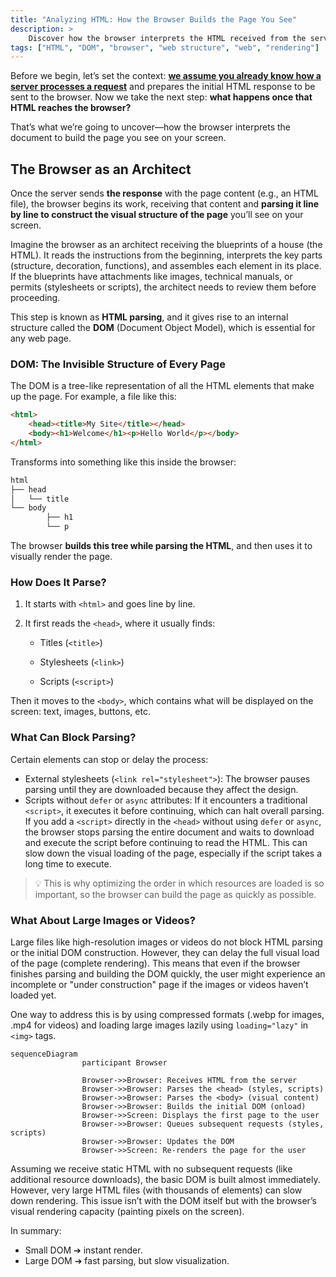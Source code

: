 ```yaml
---
title: "Analyzing HTML: How the Browser Builds the Page You See"
description: >
    Discover how the browser interprets the HTML received from the server to construct the visual structure of a web page. This lesson explains how the DOM is formed, what blocks its parsing, and why this step is crucial in loading any website.
tags: ["HTML", "DOM", "browser", "web structure", "web", "rendering"]
---
```


Before we begin, let’s set the context: [**we assume you already know how a server processes a request**](https://github.com/4GeeksAcademy/mastering-web-dynamics-from-HTTP-to-real-time/blob/main/lessons/response-to-the-client.md) and prepares the initial HTML response to be sent to the browser. Now we take the next step: **what happens once that HTML reaches the browser?**

That’s what we’re going to uncover—how the browser interprets the document to build the page you see on your screen.

## The Browser as an Architect

Once the server sends **the response** with the page content (e.g., an HTML file), the browser begins its work, receiving that content and **parsing it line by line to construct the visual structure of the page** you’ll see on your screen.

Imagine the browser as an architect receiving the blueprints of a house (the HTML). It reads the instructions from the beginning, interprets the key parts (structure, decoration, functions), and assembles each element in its place. If the blueprints have attachments like images, technical manuals, or permits (stylesheets or scripts), the architect needs to review them before proceeding.

This step is known as **HTML parsing**, and it gives rise to an internal structure called the **DOM** (Document Object Model), which is essential for any web page.

### DOM: The Invisible Structure of Every Page

The DOM is a tree-like representation of all the HTML elements that make up the page. For example, a file like this:

```html
<html>
    <head><title>My Site</title></head>
    <body><h1>Welcome</h1><p>Hello World</p></body>
</html>
```

Transforms into something like this inside the browser:

```css
html
├── head
│   └── title
└── body
        ├── h1
        └── p
```

The browser **builds this tree while parsing the HTML**, and then uses it to visually render the page.

### How Does It Parse?

1. It starts with `<html>` and goes line by line.

2. It first reads the `<head>`, where it usually finds:

    - Titles (`<title>`)

    - Stylesheets (`<link>`)

    - Scripts (`<script>`)

Then it moves to the `<body>`, which contains what will be displayed on the screen: text, images, buttons, etc.

### What Can Block Parsing?

Certain elements can stop or delay the process:

- External stylesheets (`<link rel="stylesheet">`): The browser pauses parsing until they are downloaded because they affect the design.
- Scripts without `defer` or `async` attributes: If it encounters a traditional `<script>`, it executes it before continuing, which can halt overall parsing. If you add a `<script>` directly in the `<head>` without using `defer` or `async`, the browser stops parsing the entire document and waits to download and execute the script before continuing to read the HTML. This can slow down the visual loading of the page, especially if the script takes a long time to execute.

> 💡 This is why optimizing the order in which resources are loaded is so important, so the browser can build the page as quickly as possible.

### What About Large Images or Videos?

Large files like high-resolution images or videos do not block HTML parsing or the initial DOM construction. However, they can delay the full visual load of the page (complete rendering). This means that even if the browser finishes parsing and building the DOM quickly, the user might experience an incomplete or "under construction" page if the images or videos haven’t loaded yet.

One way to address this is by using compressed formats (.webp for images, .mp4 for videos) and loading large images lazily using `loading="lazy"` in `<img>` tags.

```mermaid
sequenceDiagram
                participant Browser

                Browser->>Browser: Receives HTML from the server
                Browser->>Browser: Parses the <head> (styles, scripts)
                Browser->>Browser: Parses the <body> (visual content)
                Browser->>Browser: Builds the initial DOM (onload)
                Browser->>Screen: Displays the first page to the user
                Browser->>Browser: Queues subsequent requests (styles, scripts)
                Browser->>Browser: Updates the DOM
                Browser->>Screen: Re-renders the page for the user
```

Assuming we receive static HTML with no subsequent requests (like additional resource downloads), the basic DOM is built almost immediately. However, very large HTML files (with thousands of elements) can slow down rendering. This issue isn’t with the DOM itself but with the browser’s visual rendering capacity (painting pixels on the screen).

In summary:

- Small DOM ➔ instant render.
- Large DOM ➔ fast parsing, but slow visualization.
